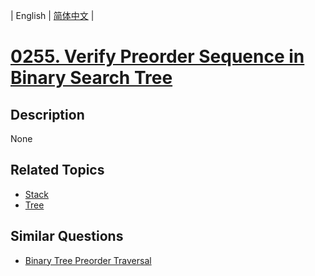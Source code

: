 
| English | [简体中文](README.md) |
# [0255. Verify Preorder Sequence in Binary Search Tree](https://leetcode-cn.com/problems/verify-preorder-sequence-in-binary-search-tree/)
## Description
None
## Related Topics
- [Stack](https://leetcode-cn.com/tag/stack)
- [Tree](https://leetcode-cn.com/tag/tree)
## Similar Questions
- [Binary Tree Preorder Traversal](../binary-tree-preorder-traversal/README_EN.md)
